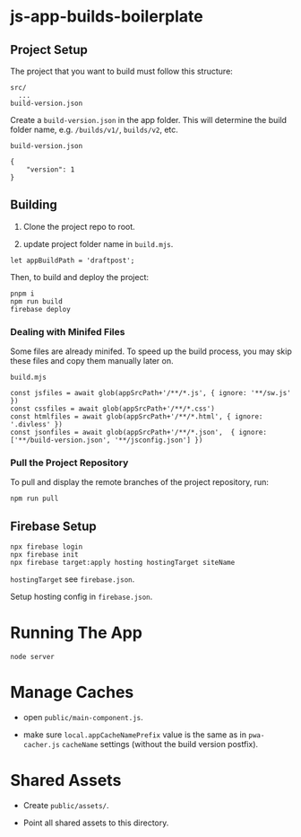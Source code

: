 js-app-builds-boilerplate
=========================

Project Setup
-------------

The project that you want to build must follow this structure:

```
src/
  ...
build-version.json
```

Create a `build-version.json` in the app folder. This will determine the build folder name, e.g. `/builds/v1/`, `builds/v2`, etc.

`build-version.json`

```
{
    "version": 1
}
```

Building
--------

1.  Clone the project repo to root.
    
2.  update project folder name in `build.mjs`.
    

```
let appBuildPath = 'draftpost';
```

Then, to build and deploy the project:

```
pnpm i
npm run build
firebase deploy
```

### Dealing with Minifed Files

Some files are already minifed. To speed up the build process, you may skip these files and copy them manually later on.

`build.mjs`

```
const jsfiles = await glob(appSrcPath+'/**/*.js', { ignore: '**/sw.js' })
const cssfiles = await glob(appSrcPath+'/**/*.css')
const htmlfiles = await glob(appSrcPath+'/**/*.html', { ignore: '.divless' })
const jsonfiles = await glob(appSrcPath+'/**/*.json',  { ignore: ['**/build-version.json', '**/jsconfig.json'] })
```

### Pull the Project Repository

To pull and display the remote branches of the project repository, run:

```
npm run pull
```

Firebase Setup
--------------

```
npx firebase login
npx firebase init
npx firebase target:apply hosting hostingTarget siteName
```

`hostingTarget` see `firebase.json`.

Setup hosting config in `firebase.json`.

Running The App
===============

```
node server
```

Manage Caches
=============

*   open `public/main-component.js`.
    
*   make sure `local.appCacheNamePrefix` value is the same as in `pwa-cacher.js` `cacheName` settings (without the build version postfix).
    

Shared Assets
=============

*   Create `public/assets/`.
    
*   Point all shared assets to this directory.
